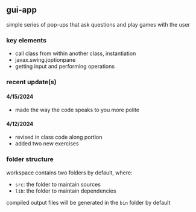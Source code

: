 ## gui-app

simple series of pop-ups that ask questions and play games with the user

### key elements

- call class from within another class, instantiation
- javax.swing.joptionpane
- getting input and performing operations

### recent update(s)

#### 4/15/2024

- made the way the code speaks to you more polite

#### 4/12/2024

- revised in class code along portion
- added two new exercises

### folder structure

workspace contains two folders by default, where:

- `src`: the folder to maintain sources
- `lib`: the folder to maintain dependencies

compiled output files will be generated in the `bin` folder by default
